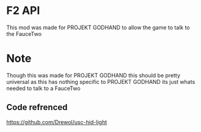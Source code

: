 # F2 API
This mod was made for PROJEKT GODHAND to allow the game to talk to the FauceTwo 

# Note
Though this was made for PROJEKT GODHAND this should be pretty universal as this has nothing specific to PROJEKT GODHAND its just whats needed to talk to a FauceTwo

## Code refrenced
https://github.com/Drewol/usc-hid-light